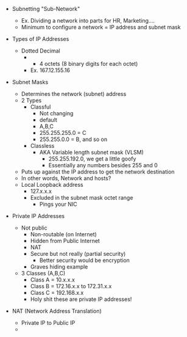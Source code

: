 - Subnetting "Sub-Network"
	- Ex. Dividing a network into parts for HR, Marketing....
	- Minimum to configure a network = IP address and subnet mask 

- Types of IP Addresses
	- Dotted Decimal
		- * 4 octets (8 binary digits for each octet)
		- Ex. 167.12.155.16

- Subnet Masks 
	- Determines the network (subnet) address 
	- 2 Types 
		- Classful
			- Not changing 
			- default 
			- A,B,C
			- 255.255.255.0 = C
			- 255.255.0.0 = B, and so on
		- Classless
			- AKA Variable length subnet mask (VLSM)
				- 255.255.192.0, we get a little goofy 
				- Essentially any numbers besides 255 and 0 
	- Puts up against the IP address to get the network destination 
	- In other words, Network and hosts? 
	- Local Loopback address 
		- 127.x.x.x
		- Excluded in the subnet mask octet range
			- Pings your NIC 

- Private IP Addresses
	- Not public
		- Non-routable (on Internet)
		- Hidden from Public Internet
		- NAT 
		- Secure but not really (partial security)
			- Better security would be encryption 
		- Graves hiding example
	- 3 Classes (A,B,C)
		- Class A = 10.x.x.x
		- Class B = 172.16.x.x to 172.31.x.x
		- Class C = 192.168.x.x
		- Holy shit these are private IP addresses! 

- NAT (Network Address Translation)
	- Private IP to Public IP
	- 